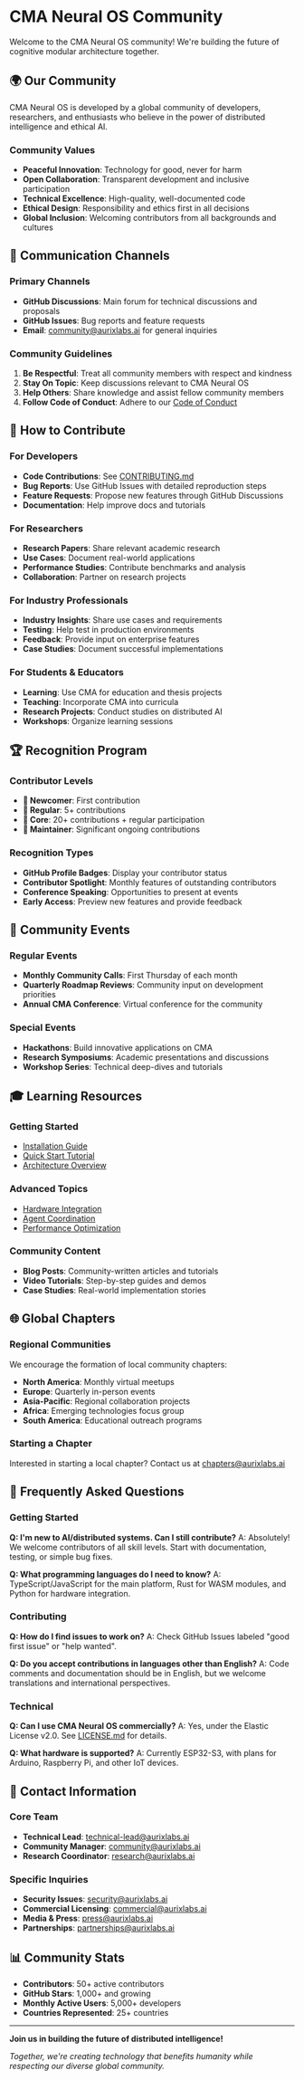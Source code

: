 # CMA Neural OS Community

Welcome to the CMA Neural OS community! We're building the future of cognitive modular architecture together.

## 🌍 Our Community

CMA Neural OS is developed by a global community of developers, researchers, and enthusiasts who believe in the power of distributed intelligence and ethical AI.

### Community Values
- **Peaceful Innovation**: Technology for good, never for harm
- **Open Collaboration**: Transparent development and inclusive participation  
- **Technical Excellence**: High-quality, well-documented code
- **Ethical Design**: Responsibility and ethics first in all decisions
- **Global Inclusion**: Welcoming contributors from all backgrounds and cultures

## 💬 Communication Channels

### Primary Channels
- **GitHub Discussions**: Main forum for technical discussions and proposals
- **GitHub Issues**: Bug reports and feature requests
- **Email**: community@aurixlabs.ai for general inquiries

### Community Guidelines
1. **Be Respectful**: Treat all community members with respect and kindness
2. **Stay On Topic**: Keep discussions relevant to CMA Neural OS
3. **Help Others**: Share knowledge and assist fellow community members
4. **Follow Code of Conduct**: Adhere to our [Code of Conduct](CODE_OF_CONDUCT.md)

## 🤝 How to Contribute

### For Developers
- **Code Contributions**: See [CONTRIBUTING.md](CONTRIBUTING.md)
- **Bug Reports**: Use GitHub Issues with detailed reproduction steps
- **Feature Requests**: Propose new features through GitHub Discussions
- **Documentation**: Help improve docs and tutorials

### For Researchers
- **Research Papers**: Share relevant academic research
- **Use Cases**: Document real-world applications
- **Performance Studies**: Contribute benchmarks and analysis
- **Collaboration**: Partner on research projects

### For Industry Professionals
- **Industry Insights**: Share use cases and requirements
- **Testing**: Help test in production environments
- **Feedback**: Provide input on enterprise features
- **Case Studies**: Document successful implementations

### For Students & Educators
- **Learning**: Use CMA for education and thesis projects
- **Teaching**: Incorporate CMA into curricula
- **Research Projects**: Conduct studies on distributed AI
- **Workshops**: Organize learning sessions

## 🏆 Recognition Program

### Contributor Levels
- **🌱 Newcomer**: First contribution
- **🌿 Regular**: 5+ contributions
- **🌳 Core**: 20+ contributions + regular participation
- **🏅 Maintainer**: Significant ongoing contributions

### Recognition Types
- **GitHub Profile Badges**: Display your contributor status
- **Contributor Spotlight**: Monthly features of outstanding contributors
- **Conference Speaking**: Opportunities to present at events
- **Early Access**: Preview new features and provide feedback

## 📅 Community Events

### Regular Events
- **Monthly Community Calls**: First Thursday of each month
- **Quarterly Roadmap Reviews**: Community input on development priorities
- **Annual CMA Conference**: Virtual conference for the community

### Special Events
- **Hackathons**: Build innovative applications on CMA
- **Research Symposiums**: Academic presentations and discussions
- **Workshop Series**: Technical deep-dives and tutorials

## 🎓 Learning Resources

### Getting Started
- [Installation Guide](INSTALL.md)
- [Quick Start Tutorial](QUICK_START_GUIDE.md)
- [Architecture Overview](docs/architecture.md)

### Advanced Topics
- [Hardware Integration](docs/hardware-integration.md)
- [Agent Coordination](docs/agent-systems.md)
- [Performance Optimization](docs/performance.md)

### Community Content
- **Blog Posts**: Community-written articles and tutorials
- **Video Tutorials**: Step-by-step guides and demos
- **Case Studies**: Real-world implementation stories

## 🌐 Global Chapters

### Regional Communities
We encourage the formation of local community chapters:

- **North America**: Monthly virtual meetups
- **Europe**: Quarterly in-person events
- **Asia-Pacific**: Regional collaboration projects
- **Africa**: Emerging technologies focus group
- **South America**: Educational outreach programs

### Starting a Chapter
Interested in starting a local chapter? Contact us at chapters@aurixlabs.ai

## 🤔 Frequently Asked Questions

### Getting Started
**Q: I'm new to AI/distributed systems. Can I still contribute?**
A: Absolutely! We welcome contributors of all skill levels. Start with documentation, testing, or simple bug fixes.

**Q: What programming languages do I need to know?**
A: TypeScript/JavaScript for the main platform, Rust for WASM modules, and Python for hardware integration.

### Contributing
**Q: How do I find issues to work on?**
A: Check GitHub Issues labeled "good first issue" or "help wanted".

**Q: Do you accept contributions in languages other than English?**
A: Code comments and documentation should be in English, but we welcome translations and international perspectives.

### Technical
**Q: Can I use CMA Neural OS commercially?**
A: Yes, under the Elastic License v2.0. See [LICENSE.md](LICENSE.md) for details.

**Q: What hardware is supported?**
A: Currently ESP32-S3, with plans for Arduino, Raspberry Pi, and other IoT devices.

## 📧 Contact Information

### Core Team
- **Technical Lead**: technical-lead@aurixlabs.ai
- **Community Manager**: community@aurixlabs.ai
- **Research Coordinator**: research@aurixlabs.ai

### Specific Inquiries
- **Security Issues**: security@aurixlabs.ai
- **Commercial Licensing**: commercial@aurixlabs.ai
- **Media & Press**: press@aurixlabs.ai
- **Partnerships**: partnerships@aurixlabs.ai

## 📊 Community Stats

- **Contributors**: 50+ active contributors
- **GitHub Stars**: 1,000+ and growing
- **Monthly Active Users**: 5,000+ developers
- **Countries Represented**: 25+ countries

---

**Join us in building the future of distributed intelligence!**

*Together, we're creating technology that benefits humanity while respecting our diverse global community.*